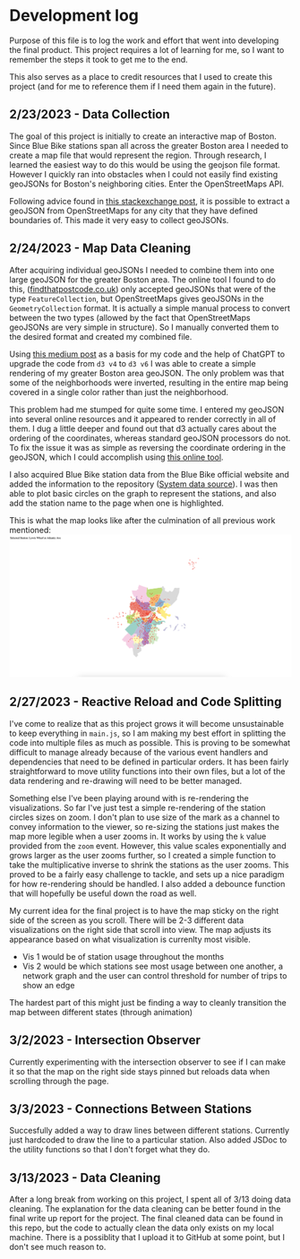 # Development log

Purpose of this file is to log the work and effort that went into developing the final product. This project requires a lot of learning for me, so I want to remember the steps it took to get me to the end.

This also serves as a place to credit resources that I used to create this project (and for me to reference them if I need them again in the future).

## 2/23/2023 - Data Collection

The goal of this project is initially to create an interactive map of Boston. Since Blue Bike stations span all across the greater Boston area I needed to create a map file that would represent the region. Through research, I learned the easiest way to do this would be using the geojson file format. However I quickly ran into obstacles when I could not easily find existing geoJSONs for Boston's neighboring cities. Enter the OpenStreetMaps API.

Following advice found in [this stackexchange post](https://gis.stackexchange.com/questions/183248/getting-polygon-boundaries-of-city-in-json-from-google-maps-api), it is possible to extract a geoJSON from OpenStreetMaps for any city that they have defined boundaries of. This made it very easy to collect geoJSONs.

## 2/24/2023 - Map Data Cleaning

After acquiring individual geoJSONs I needed to combine them into one large geoJSON for the greater Boston area. The online tool I found to do this, ([findthatpostcode.co.uk](https://findthatpostcode.uk/tools/merge-geojson)) only accepted geoJSONs that were of the type `FeatureCollection`, but OpenStreetMaps gives geoJSONs in the `GeometryCollection` format. It is actually a simple manual process to convert between the two types (allowed by the fact that OpenStreetMaps geoJSONs are very simple in structure). So I manually converted them to the desired format and created my combined file.

Using [this medium post](https://medium.com/@ivan.ha/using-d3-js-to-plot-an-interactive-map-34fbea76bd78) as a basis for my code and the help of ChatGPT to upgrade the code from `d3 v4` to `d3 v6` I was able to create a simple rendering of my greater Boston area geoJSON. The only problem was that some of the neighborhoods were inverted, resulting in the entire map being covered in a single color rather than just the neighborhood.

This problem had me stumped for quite some time. I entered my geoJSON into several online resources and it appeared to render correctly in all of them. I dug a little deeper and found out that d3 actually cares about the ordering of the coordinates, whereas standard geoJSON processors do not. To fix the issue it was as simple as reversing the coordinate ordering in the geoJSON, which I could accomplish using [this online tool](https://observablehq.com/@bumbeishvili/rewind-geojson).

I also acquired Blue Bike station data from the Blue Bike official website and added the information to the repository ([System data source](https://www.bluebikes.com/system-data)). I was then able to plot basic circles on the graph to represent the stations, and also add the station name to the page when one is highlighted.

This is what the map looks like after the culmination of all previous work mentioned: ![text](./images/iteration1-2-24-2023.png)

## 2/27/2023 - Reactive Reload and Code Splitting

I've come to realize that as this project grows it will become unsustainable to keep everything in `main.js`, so I am making my best effort in splitting the code into multiple files as much as possible. This is proving to be somewhat difficult to manage already because of the various event handlers and dependencies that need to be defined in particular orders. It has been fairly straightforward to move utility functions into their own files, but a lot of the data rendering and re-drawing will need to be better managed.

Something else I've been playing around with is re-rendering the visualizations. So far I've just test a simple re-rendering of the station circles sizes on zoom. I don't plan to use size of the mark as a channel to convey information to the viewer, so re-sizing the stations just makes the map more legible when a user zooms in. It works by using the `k` value provided from the `zoom` event. However, this value scales exponentially and grows larger as the user zooms further, so I created a simple function to take the multiplicative inverse to shrink the stations as the user zooms. This proved to be a fairly easy challenge to tackle, and sets up a nice paradigm for how re-rendering should be handled. I also added a debounce function that will hopefully be useful down the road as well.

My current idea for the final project is to have the map sticky on the right side of the screen as you scroll. There will be 2-3 different data visualizations on the right side that scroll into view. The map adjusts its appearance based on what visualization is currenlty most visible.

- Vis 1 would be of station usage throughout the months
- Vis 2 would be which stations see most usage between one another, a network graph and the user can control threshold for number of trips to show an edge

The hardest part of this might just be finding a way to cleanly transition the map between different states (through animation)

## 3/2/2023 - Intersection Observer

Currently experimenting with the intersection observer to see if I can make it so that the map on the right side stays pinned but reloads data when scrolling through the page.

## 3/3/2023 - Connections Between Stations

Succesfully added a way to draw lines between different stations. Currently just hardcoded to draw the line to a particular station. Also added JSDoc to the utility functions so that I don't forget what they do.

## 3/13/2023 - Data Cleaning

After a long break from working on this project, I spent all of 3/13 doing data cleaning. The explanation for the data cleaning can be better found in the final write up report for the project. The final cleaned data can be found in this repo, but the code to actually clean the data only exists on my local machine. There is a possiblity that I upload it to GitHub at some point, but I don't see much reason to.
